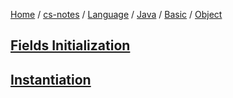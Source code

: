 [Home](https://mengxianbin.github.io) /
[cs-notes](https://mengxianbin.github.io/cs-notes/site) /
[Language](https://mengxianbin.github.io/cs-notes/site/Language) /
[Java](https://mengxianbin.github.io/cs-notes/site/Language/Java) /
[Basic](https://mengxianbin.github.io/cs-notes/site/Language/Java/Basic) /
[Object](https://mengxianbin.github.io/cs-notes/site/Language/Java/Basic/Object)

## [Fields Initialization](https://mengxianbin.github.io/cs-notes/site/Language/Java/Basic/Object/Fields%20Initialization)

## [Instantiation](https://mengxianbin.github.io/cs-notes/site/Language/Java/Basic/Object/Instantiation)
